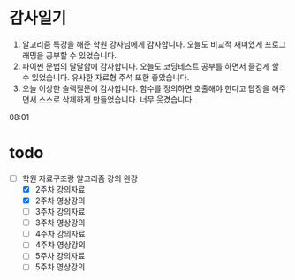 # 감사일기

1. 알고리즘 특강을 해준 학원 강사님에게 감사합니다. 오늘도 비교적 재미있게 프로그래밍을 공부할 수 있었습니다.
2. 파이썬 문법의 달달함에 감사합니다. 오늘도 코딩테스트 공부를 하면서 즐겁게 할 수 있었습니다. 유사한 자료형 주석 또한 좋았습니다.
3. 오늘 이상한 슬랙질문에 감사합니다. 함수를 정의하면 호출해야 한다고 답장을 해주면서 스스로 삭제하게 만들었습니다. 너무 웃겼습니다.

08:01

# todo

- [ ] 학원 자료구조랑 알고리즘 강의 완강
  - [x] 2주차 강의자료
  - [x] 2주차 영상강의
  - [ ] 3주차 강의자료
  - [ ] 3주차 영상강의
  - [ ] 4주차 강의자료
  - [ ] 4주차 영상강의
  - [ ] 5주차 강의자료
  - [ ] 5주차 영상강의
